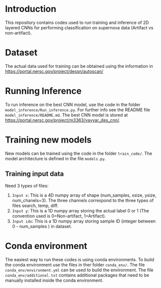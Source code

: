 
# Introduction
This repository contains codes used to run training and inference of 2D layered CNNs for performing classification on supernova data (Artifact vs non-artifact).

# Dataset
The actual data used for training can be obtained using the information in https://portal.nersc.gov/project/dessn/autoscan/

# Running Inference
To run inference on the best CNN model, use the code in the folder `model_inference/Run_inference.py`.
For further info see the README file `model_inference/README.md`.
The best CNN model is stored at https://portal.nersc.gov/project/m3363/vayyar_des_cnn/.

# Training new models
New models can be trained using the code in the folder `train_code/`. The model architecture is defined in the file `models.py`.
## Training input data
Need 3 types of files:
1. `Input x`: This is a 4D numpy array of shape (num_samples, xsize, ysize, num_chanels=3). The three channels correspond to the three types of files search, temp, diff.
2. `Input y`: This is a 1D numpy array storing the actual label 0 or 1 (The convention used is 0=Non-artifact, 1=Artifact).
3. `Input idx`: This is a 1D numpy array storing sample ID (integer between 0 - num_samples ) in dataset.
# Conda environment
The easiest way to run these codes is using conda environments. To build the conda environment use the files in ther folder
`conda_env/`. The file `conda_env/environment.yml` can be used to build the environment. The file `conda_env/additional.txt` contains additional packages that need to be manually installed inside the conda environment.



